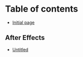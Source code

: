 # Table of contents

* [Initial page](README.md)

## After Effects

* [Untitled](after-effects/untitled.md)


